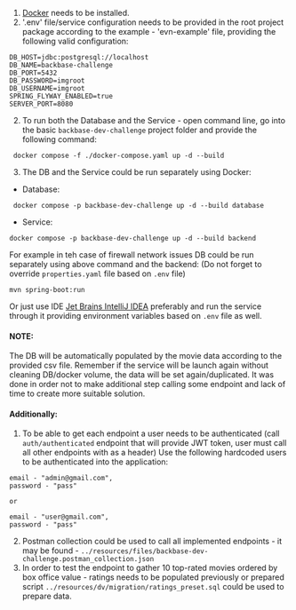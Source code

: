 1. [Docker](https://www.docker.com/) needs to be installed.
2. '.env' file/service configuration needs to be provided in the root project package according to the example - 'evn-example' file, 
providing the following valid configuration:
```dotenv
DB_HOST=jdbc:postgresql://localhost
DB_NAME=backbase-challenge
DB_PORT=5432
DB_PASSWORD=imgroot
DB_USERNAME=imgroot
SPRING_FLYWAY_ENABLED=true
SERVER_PORT=8080
```
2. To run both the Database and the Service - open command line, go into the basic `backbase-dev-challenge` project folder and provide the following command:
```docker
 docker compose -f ./docker-compose.yaml up -d --build
```
3. The DB and the Service could be run separately using Docker:
 - Database:
```docker
 docker compose -p backbase-dev-challenge up -d --build database
```
 - Service:
```docker
docker compose -p backbase-dev-challenge up -d --build backend
```
For example in teh case of firewall network issues DB could be run separately using above command and the backend:
(Do not forget to override `properties.yaml` file based on `.env` file)
```mvn
mvn spring-boot:run 
```
Or just use IDE [Jet Brains IntelliJ IDEA](https://www.jetbrains.com/idea/) preferably and run the service through it providing environment variables based on `.env` file as well.

#### NOTE: 
The DB will be automatically populated by the movie data according to the provided csv file. 
Remember if the service will be launch again without cleaning DB/docker volume, the data will be set again/duplicated.
It was done in order not to make additional step calling some endpoint and lack of time to create more suitable solution.

#### Additionally:
1. To be able to get each endpoint a user needs to be authenticated (call `auth/authenticated` endpoint that will provide JWT token, user must call all other endpoints with as a header)
Use the following hardcoded users to be authenticated into the application:
```text
email - "admin@gmail.com",
password - "pass"

or

email - "user@gmail.com",
password - "pass"
```
2. Postman collection could be used to call all implemented endpoints - it may be found - `../resources/files/backbase-dev-challenge.postman_collection.json`
3. In order to test the endpoint to gather 10 top-rated movies ordered by box office value - ratings needs to be populated previously or
prepared script `../resources/dv/migration/ratings_preset.sql` could be used to prepare data.
